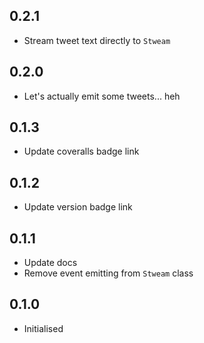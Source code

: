 ## 0.2.1

 * Stream tweet text directly to `Stweam`

## 0.2.0

 * Let's actually emit some tweets... heh

## 0.1.3

 * Update coveralls badge link

## 0.1.2

 * Update version badge link

## 0.1.1

 * Update docs
 * Remove event emitting from `Stweam` class

## 0.1.0

 * Initialised